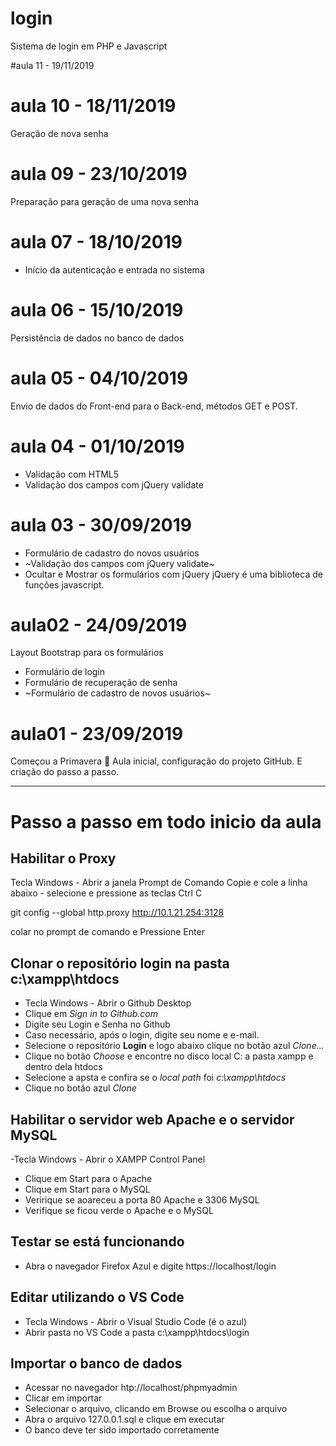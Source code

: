 # login
Sistema de login em PHP e Javascript

#aula 11 - 19/11/2019


# aula 10 - 18/11/2019
Geração de nova senha

# aula 09 - 23/10/2019
Preparação para geração de uma nova senha

# aula 07 - 18/10/2019
- Início da autenticação e entrada no sistema

# aula 06 - 15/10/2019
Persistência de dados no banco de dados

# aula 05 - 04/10/2019
Envio de dados do Front-end para o Back-end, métodos GET e POST.

# aula 04 - 01/10/2019
- Validação com HTML5
- Validação dos campos com jQuery validate

# aula 03 - 30/09/2019
- Formulário de cadastro do novos usuários
- ~Validação dos campos com jQuery validate~
- Ocultar e Mostrar os formulários com jQuery
jQuery é uma biblioteca de funções javascript. 

# aula02 - 24/09/2019
Layout Bootstrap para os formulários
- Formulário de login 
- Formulário de recuperação de senha
- ~Formulário de cadastro de novos usuários~

# aula01 - 23/09/2019
Começou a Primavera 🌻 
Aula inicial, configuração do projeto GitHub.
E criação do passo a passo.


---
# Passo a passo em todo inicio da aula

## Habilitar o Proxy
Tecla Windows - Abrir a janela Prompt de Comando
Copie e cole a linha abaixo - selecione e pressione as teclas Ctrl C

git config --global http.proxy http://10.1.21.254:3128

colar no prompt de comando e
Pressione Enter

## Clonar o repositório **login** na pasta **c:\xampp\htdocs**
  - Tecla Windows - Abrir o Github Desktop
  - Clique em *Sign in to Github.com*
  - Digite seu Login e Senha no Github
  - Caso necessário, após o login, digite seu nome e e-mail.
  - Selecione o repositório **Login** e logo abaixo clique no botão azul *Clone...*
  - Clique no botão *Choose* e encontre no disco local C: a pasta xampp e dentro dela htdocs
  - Selecione a apsta e confira se o *local path* foi *c:\xampp\htdocs*
  - Clique no botão azul *Clone*
  
  ## Habilitar o servidor web **Apache** e o servidor **MySQL**
   -Tecla Windows - Abrir o XAMPP Control Panel
   - Clique em Start para o Apache 
   - Clique em Start para o MySQL
   - Veririque se aoareceu a porta 80 Apache e 3306 MySQL
   - Verifique se ficou verde o Apache e o MySQL
   
 ## Testar se está funcionando  
  - Abra o navegador Firefox Azul e digite https://localhost/login
  
 ## Editar utilizando o VS Code
  - Tecla Windows - Abrir o Visual Studio Code (é o azul)
  - Abrir pasta no VS Code a pasta c:\xampp\htdocs\login

## Importar o banco de dados
 - Acessar no navegador htp://localhost/phpmyadmin
 - Clicar em importar
 - Selecionar o arquivo, clicando em Browse ou escolha o arquivo
 - Abra o arquivo 127.0.0.1.sql e clique em executar
 - O banco deve ter sido importado corretamente
